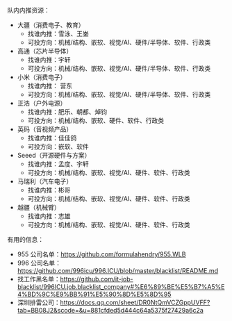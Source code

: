 队内内推资源：

- 大疆（消费电子、教育）
  - 找谁内推：雪泳、王崟
  - 可投方向：机械/结构、嵌软、视觉/AI、硬件/半导体、软件、行政类
- 高通（芯片半导体）
  - 找谁内推：宇轩
  - 可投方向：机械/结构、嵌软、视觉/AI、硬件/半导体、软件、行政类
- 小米（消费电子）
  - 找谁内推： 营东
  - 可投方向：机械/结构、嵌软、视觉/AI、硬件/半导体、软件、行政类
- 正浩（户外电源）
  - 找谁内推：肥乐、朝都、焯钧
  - 可投方向：机械/结构、嵌软、硬件、软件、行政类
- 英码（音视频产品）
  - 找谁内推：佳佳鸽
  - 可投方向：嵌软、软件
- Seeed（开源硬件与方案）
  - 找谁内推：孟度、宇轩
  - 可投方向：机械/结构、嵌软、视觉/AI、硬件、软件、行政类
- 马瑞利（汽车电子）
  - 找谁内推：彬哥
  - 可投方向：机械/结构、嵌软、视觉/AI、硬件、软件、行政类
- 越疆（机械臂）
  - 找谁内推：志雄
  - 可投方向：机械/结构、嵌软、视觉/AI、硬件、软件、行政类

有用的信息：

- 955 公司名单：https://github.com/formulahendry/955.WLB
- 996 公司名单：https://github.com/996icu/996.ICU/blob/master/blacklist/README.md
- 找工作黑名单：https://github.com/it-job-blacklist/996ICU.job.blacklist_company#%E6%89%BE%E5%B7%A5%E4%BD%9C%E9%BB%91%E5%90%8D%E5%8D%95
- 深圳排雷公司：https://docs.qq.com/sheet/DR0NtQmVCZGppUVFF?tab=BB08J2&scode=&u=881cfded5d444c64a5375f27429a6c2a
